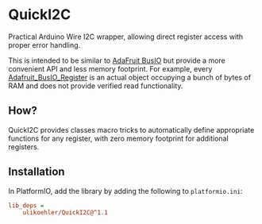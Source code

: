 # QuickI2C

Practical Arduino Wire I2C wrapper, allowing direct register access with proper error handling.

This is intended to be similar to [AdaFruit BusIO](https://github.com/adafruit/Adafruit_BusIO) but provide a more convenient API and less memory footprint. For example, every [Adafruit_BusIO_Register](https://github.com/adafruit/Adafruit_BusIO/blob/master/Adafruit_BusIO_Register.h) is an actual object occupying a bunch of bytes of RAM and does not provide verified read functionality.

## How?

QuickI2C provides classes macro tricks to automatically define appropriate functions for any register, with zero memory footprint for additional registers.

## Installation

In PlatformIO, add the library by adding the following to `platformio.ini`:

```ini
lib_deps =
    ulikoehler/QuickI2C@^1.1
```
